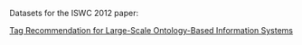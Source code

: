 
Datasets for the ISWC 2012 paper:

[Tag Recommendation for Large-Scale Ontology-Based Information Systems](http://iswc2012.semanticweb.org/sites/default/files/76500318.pdf)
